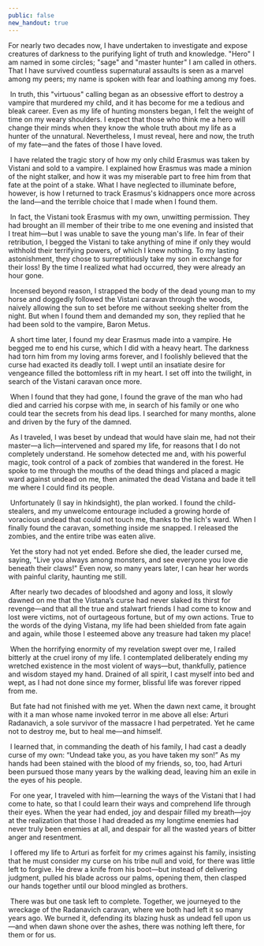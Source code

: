 ```yaml
---
public: false
new_handout: true
---
```


For nearly two decades now, I have undertaken to investigate and expose creatures of darkness to the purifying light of truth and knowledge. "Hero" I am named in some circles; "sage" and "master hunter" I am called in others. That I have survived countless supernatural assaults is seen as a marvel among my peers; my name is spoken with fear and loathing among my foes.  


 In truth, this "virtuous" calling began as an obsessive effort to destroy a vampire that murdered my child, and it has become for me a tedious and bleak career. Even as my life of hunting monsters began, I felt the weight of time on my weary shoulders. I expect that those who think me a hero will change their minds when they know the whole truth about my life as a hunter of the unnatural. Nevertheless, I must reveal, here and now, the truth of my fate—and the fates of those I have loved.  
 
 I have related the tragic story of how my only child Erasmus was taken by Vistani and sold to a vampire. I explained how Erasmus was made a minion of the night stalker, and how it was my miserable part to free him from that fate at the point of a stake. What I have neglected to illuminate before, however, is how I returned to track Erasmus's kidnappers once more across the land—and the terrible choice that I made when I found them.  
 
 In fact, the Vistani took Erasmus with my own, unwitting permission. They had brought an ill member of their tribe to me one evening and insisted that I treat him—but I was unable to save the young man's life. In fear of their retribution, I begged the Vistani to take anything of mine if only they would withhold their terrifying powers, of which I knew nothing. To my lasting astonishment, they chose to surreptitiously take my son in exchange for their loss! By the time I realized what had occurred, they were already an hour gone.  
 
 Incensed beyond reason, I strapped the body of the dead young man to my horse and doggedly followed the Vistani caravan through the woods, naively allowing the sun to set before me without seeking shelter from the night. But when I found them and demanded my son, they replied that he had been sold to the vampire, Baron Metus.  
 
 A short time later, I found my dear Erasmus made into a vampire. He begged me to end his curse, which I did with a heavy heart. The darkness had torn him from my loving arms forever, and I foolishly believed that the curse had exacted its deadly toll. I wept until an insatiate desire for vengeance filled the bottomless rift in my heart. I set off into the twilight, in search of the Vistani caravan once more.  
 
 When I found that they had gone, I found the grave of the man who had died and carried his corpse with me, in search of his family or one who could tear the secrets from his dead lips. I searched for many months, alone and driven by the fury of the damned.  
 
 As I traveled, I was beset by undead that would have slain me, had not their master—a lich—intervened and spared my life, for reasons that I do not completely understand. He somehow detected me and, with his powerful magic, took control of a pack of zombies that wandered in the forest. He spoke to me through the mouths of the dead things and placed a magic ward against undead on me, then animated the dead Vistana and bade it tell me where I could find its people.  
 
 Unfortunately (I say in hkindsight), the plan worked. I found the child-stealers, and my unwelcome entourage included a growing horde of voracious undead that could not touch me, thanks to the lich's ward. When I finally found the caravan, something inside me snapped. I released the zombies, and the entire tribe was eaten alive.  
 
 Yet the story had not yet ended. Before she died, the leader cursed me, saying, "Live you always among monsters, and see everyone you love die beneath their claws!" Even now, so many years later, I can hear her words with painful clarity, haunting me still.  
 
 After nearly two decades of bloodshed and agony and loss, it slowly dawned on me that the Vistana’s curse had never slaked its thirst for revenge—and that all the true and stalwart friends I had come to know and lost were victims, not of ourtageous fortune, but of my own actions. True to the words of the dying Vistana, my life had been shielded from fate again and again, while those I esteemed above any treasure had taken my place!  
 
 When the horrifying enormity of my revelation swept over me, I railed bitterly at the cruel irony of my life. I contemplated deliberately ending my wretched existence in the most violent of ways—but, thankfully, patience and wisdom stayed my hand. Drained of all spirit, I cast myself into bed and wept, as I had not done since my former, blissful life was forever ripped from me.  
 
 But fate had not finished with me yet. When the dawn next came, it brought with it a man whose name invoked terror in me above all else: Arturi Radanavich, a sole survivor of the massacre I had perpetrated. Yet he came not to destroy me, but to heal me—and himself.  
 
 I learned that, in commanding the death of his family, I had cast a deadly curse of my own: “Undead take you, as you have taken my son!” As my hands had been stained with the blood of my friends, so, too, had Arturi been pursued those many years by the walking dead, leaving him an exile in the eyes of his people.  
 
 For one year, I traveled with him—learning the ways of the Vistani that I had come to hate, so that I could learn their ways and comprehend life through their eyes. When the year had ended, joy and despair filled my breath—joy at the realization that those I had dreaded as my longtime enemies had never truly been enemies at all, and despair for all the wasted years of bitter anger and resentment.  
 
 I offered my life to Arturi as forfeit for my crimes against his family, insisting that he must consider my curse on his tribe null and void, for there was little left to forgive. He drew a knife from his boot—but instead of delivering judgment, pulled his blade across our palms, opening them, then clasped our hands together until our blood mingled as brothers.  
 
 There was but one task left to complete. Together, we journeyed to the wreckage of the Radanavich caravan, where we both had left it so many years ago. We burned it, defending its blazing husk as undead fell upon us—and when dawn shone over the ashes, there was nothing left there, for them or for us.
